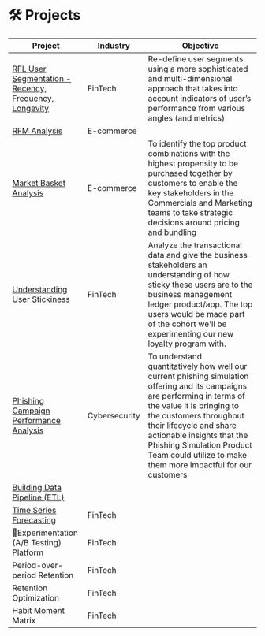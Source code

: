 # 🛠️ Projects

| **Project**                            | **Industry**         | **Objective**                                                                       |
|--------------------------------------  |----------------------|---------------------------------------------------------------------------------------|
| [RFL User Segmentation - Recency, Frequency, Longevity](https://github.com/HasanRizvi17/Hasan-Data-Portfolio/tree/main/RFL%20User%20Segmentation%20-%20Recency%2C%20Frequency%2C%20Longevity) | FinTech | Re-define user segments using a more sophisticated and multi-dimensional approach that takes into account indicators of user’s performance from various angles (and metrics) |
| [RFM Analysis](https://github.com/HasanRizvi17/Hasan-Data-Analytics-Projects/tree/main/RFM%20Analysis) | E-commerce | |
| [Market Basket Analysis](https://github.com/HasanRizvi17/Data-Analytics-Projects/tree/main/Market%20Basket%20Analysis)                 | E-commerce           | To identify the top product combinations with the highest propensity to be purchased together by customers to enable the key stakeholders in the Commercials and Marketing teams to take strategic decisions around pricing and bundling |
| [Understanding User Stickiness](https://github.com/HasanRizvi17/Data-Analytics-Projects/tree/main/Understanding%20User%20Stickiness) | FinTech | Analyze the transactional data and give the business stakeholders an understanding of how sticky these users are to the business management ledger product/app. The top users would be made part of the cohort we'll be experimenting our new loyalty program with. |
| [Phishing Campaign Performance Analysis](https://github.com/HasanRizvi17/Data-Analytics-Projects/tree/main/Phishing%20Campaign%20Performance%20Analysis) | Cybersecurity | To understand quantitatively how well our current phishing simulation offering and its campaigns are performing in terms of the value it is bringing to the customers throughout their lifecycle and share actionable insights that the Phishing Simulation Product Team could utilize to make them more impactful for our customers |
| [Building Data Pipeline (ETL)](https://github.com/HasanRizvi17/Hasan-Data-Analytics-Projects/tree/main/Building%20Data%20Pipeline%20(ETL)) | | |
| [Time Series Forecasting](https://github.com/HasanRizvi17/Hasan-Data-Portfolio/tree/main/Time%20Series%20Forecasting) | FinTech | |
| 🧪Experimentation (A/B Testing) Platform | FinTech | |
| Period-over-period Retention | FinTech | |
| Retention Optimization | FinTech | |
| Habit Moment Matrix | FinTech | |
